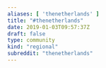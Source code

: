 ```yaml
---
aliases: [ 'thenetherlands' ]
title: "#thenetherlands"
date: 2019-01-03T09:57:37Z
draft: false
type: community
kind: "regional"
subreddit: "thenetherlands"
---
```

